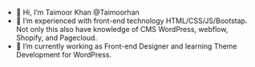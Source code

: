 - 👋 Hi, I’m Taimoor Khan @Taimoorhan
- 👀 I’m experienced with front-end technology HTML/CSS/JS/Bootstap. Not only this also have knowledge of CMS WordPress, webflow, Shopify, and Pagecloud. 
- 🌱 I’m currently working as Front-end Designer and learning Theme Development for WordPress.


<!---
Taimoorhan/Taimoorhan is a ✨ special ✨ repository because its `README.md` (this file) appears on your GitHub profile.
You can click the Preview link to take a look at your changes.
--->
